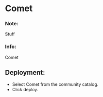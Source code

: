 # Comet

### Note:

Stuff

### Info:

Comet

## Deployment:
* Select Comet from the community catalog.
* Click deploy.
